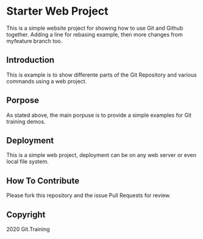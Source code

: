 # Starter Web Project

This is a simple website project for showing how to use Git and Github together. Adding a line for rebasing example, then more changes from myfeature branch too.

## Introduction

This is example is to show differente parts of the Git Repository and various commands using a web project.

## Porpose

As stated above, the main porpuse is to provide a simple examples for Git training demos.

## Deployment

This is a simple web project, deployment can be on any web server or even local file system.

## How To Contribute

Please fork this repository and the issue Pull Requests for review.


## Copyright

2020 Git.Training